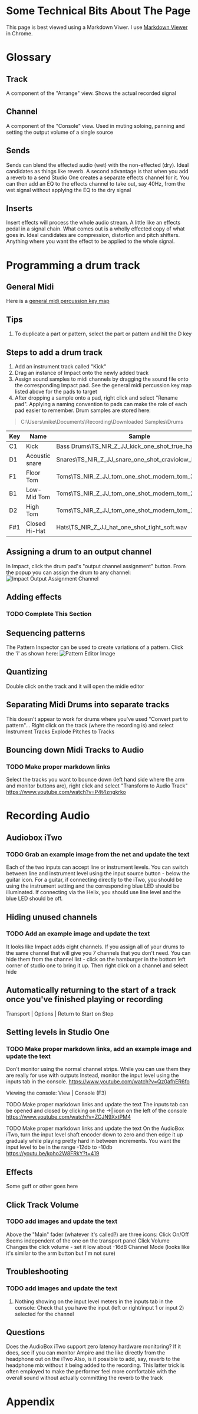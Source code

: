 # Some Technical Bits About The Page
This page is best viewed using a Markdown Viwer. I use [Markdown Viewer](https://github.com/simov/markdown-viewer) in Chrome.

# Glossary
## Track
A component of the "Arrange" view. Shows the actual recorded signal
## Channel
A component of the "Console" view. Used in muting soloing, panning and setting the output volume of a single source
## Sends
Sends can blend the effected audio (wet) with the non-effected (dry). Ideal candidates as things like reverb. A second advantage is that when you add a reverb to a send Studio One creates a separate effects channel for it. You can then add an EQ to the effects channel to take out, say 40Hz, from the wet signal without applying the EQ to the dry signal
## Inserts
Insert effects will process the whole audio stream. A little like an effects pedal in a signal chain. What comes out is a wholly effected copy of what goes in.
Ideal candidates are compression, distortion and pitch shifters. Anything where you want the effect to be applied to the whole signal.

# Programming a drum track

## General Midi
Here is a [ general midi percussion key map](https://musescore.org/sites/musescore.org/files/General%20MIDI%20Standard%20Percussion%20Set%20Key%20Map.pdf)

## Tips
1. To duplicate a part or pattern, select the part or pattern and hit the D key

## Steps to add a drum track
1. Add an instrument track called "Kick"
2. Drag an instance of Impact onto the newly added track
3. Assign sound samples to midi channels by dragging the sound file onto the corresponding Impact pad. See the general midi percussion key map listed above for the pads to target
4. After dropping a sample onto a pad, right click and select "Rename pad". Applying a naming convention to pads can make the role of each pad easier to remember.
Drum samples are stored here:
> C:\Users\mike\Documents\Recording\Downloaded Samples\Drums

|Key|Name|Sample|
|---|----|------|
C1|Kick|Bass Drums\TS_NIR_Z_JJ_kick_one_shot_true_hard.wav
D1|Acoustic snare|Snares\TS_NIR_Z_JJ_snare_one_shot_craviolow_hard.wav
F1|Floor Tom|Toms\TS_NIR_Z_JJ_tom_one_shot_modern_tom_3_hard.wav
B1|Low-Mid Tom|Toms\TS_NIR_Z_JJ_tom_one_shot_modern_tom_2_hard.wav
D2|High Tom|Toms\TS_NIR_Z_JJ_tom_one_shot_modern_tom_1_hard.wav
F#1|Closed Hi-Hat|Hats\TS_NIR_Z_JJ_hat_one_shot_tight_soft.wav

## Assigning a drum to an output channel
In Impact, click the drum pad's "output channel assignment" button. From the popup you can assign the drum to any channel:
![Impact Output Assignment Channel](https://github.com/objectivedynamics42/studio-one/blob/main/images/impact-output-channelhighlighted.png?raw=true)

## Adding effects
### TODO Complete This Section

## Sequencing patterns
The Pattern Inspector can be used to create variations of a pattern. Click the 'i' as shown here:
![Pattern Editor Image](https://github.com/objectivedynamics42/studio-one/blob/main/images/pattern-editor-showing-info-button.png?raw=true)

## Quantizing
Double click on the track and it will open the midie editor

## Separating Midi Drums into separate tracks
This doesn't appear to work for drums where you've used "Convert part to pattern"...
Right click on the track (where the recording is) and select 
	Instrument Tracks
		Explode Pitches to Tracks

## Bouncing down Midi Tracks to Audio
### TODO Make proper markdown links
Select the tracks you want to bounce down (left hand side where the arm and monitor buttons are), right click and select "Transform to Audio Track"
	https://www.youtube.com/watch?v=P4t4zngkrko


# Recording Audio
## Audiobox iTwo
### TODO Grab an example image from the net and update the text
Each of the two inputs can accept line or instrument levels. You can switch between line and instrument level using the input source button - below the guitar icon.
For a guitar, if connecting directly to the iTwo, you should be using the instrument setting and the corresponding blue LED should be illuminated.
If connecting via the Helix, you should use line level and the blue LED should be off.

## Hiding unused channels
### TODO Add an example image and update the text
It looks like Impact adds eight channels. If you assign all of your drums to the same channel that will give you 7 channels that you don't need.
You can hide them from the channel list - click on the hamburger in the bottom left corner of studio one to bring it up. Then right click on
a channel and select hide

## Automatically returning to the start of a track once you've finished playing or recording
Transport | Options |  Return to Start on Stop

## Setting levels in Studio One
### TODO Make proper markdown links, add an example image and update the text
Don't monitor using the normal channel strips. While you can use them they are really for use with outputs
Instead, monitor the input level using the inputs tab in the console.
	https://www.youtube.com/watch?v=Qz0afhER6fo

Viewing the console:
View | Console (F3)

TODO Make proper markdown links and update the text
The inputs tab can be opened and closed by clicking on the ->| icon on the left of the console
https://www.youtube.com/watch?v=ZCJN9XxtPM4

TODO Make proper markdown links and update the text
On the AudioBox iTwo, turn the input level shaft encoder down to zero and then edge it up gradualy while playing pretty hard in between increments.
You want the input level to be in the range -12db to -10db
https://youtu.be/koho2W8FRkY?t=419

## Effects
Some guff or other goes here

## Click Track Volume
### TODO add images and update the text
Above the "Main" fader (whatever it's called?) are three icons:
	Click On/Off	Seems independent of the one on the transport panel
	Click Volume	Changes the click volume - set it low about -16dB
	Channel Mode	(looks like it's similar to the arm button but I'm not sure)

## Troubleshooting
### TODO add images and update the text
1. Nothing showing on the input level meters in the inputs tab in the console:
Check that you have the input (left or right/input 1 or input 2) selected for the channel

## Questions
Does the AudioBox iTwo support zero latency hardware monitoring?
	If it does, see if you can monitor Ampire and the like directly from the headphone out on the iTwo
	Also, is it possible to add, say, reverb to the headphone mix without it being added to the recording.
	This latter trick is often employed to make the performer feel more comfortable with the overall
	sound without actually committing the reverb to the track


# Appendix
